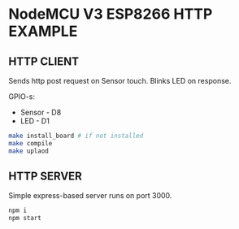 # NodeMCU V3 ESP8266 HTTP EXAMPLE


## HTTP CLIENT

Sends http post request on Sensor touch. Blinks LED on response.

GPIO-s:
- Sensor - D8
- LED - D1

```sh
make install_board # if not installed
make compile
make uplaod
```

## HTTP SERVER

Simple express-based server runs on port 3000.

```sh
npm i
npm start
```

